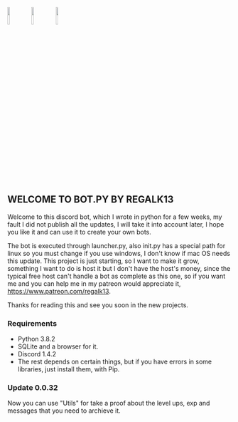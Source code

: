 <code><img width="10%" src="https://www.vectorlogo.zone/logos/python/python-ar21.svg"></code>
<code><img width="10%" src="https://www.vectorlogo.zone/logos/sqlite/sqlite-ar21.svg"></code>
<code><img width="10%" src="https://www.vectorlogo.zone/logos/git-scm/git-scm-ar21.svg"></code>

## WELCOME TO BOT.PY BY REGALK13

Welcome to this discord bot, which I wrote in python for a few weeks, my fault I did not publish all the updates, I will take it into account later, I hope you like it and can use it to create your own bots.

The bot is executed through launcher.py, also init.py has a special path for linux so you must change if you use windows, I don't know if mac OS needs this update. This project is just starting, so I want to make it grow, something I want to do is host it but I don't have the host's money, since the typical free host can't handle a bot as complete as this one, so if you want me and you can help me in my patreon would appreciate it, https://www.patreon.com/regalk13.

Thanks for reading this and see you soon in the new projects.

### Requirements

- Python 3.8.2
- SQLite and a browser for it.
- Discord 1.4.2
- The rest depends on certain things, but if you have errors in some libraries, just install them, with Pip.

### Update 0.0.32

Now you can use "Utils" for take a proof about the level ups, exp and messages that you need to archieve it.
